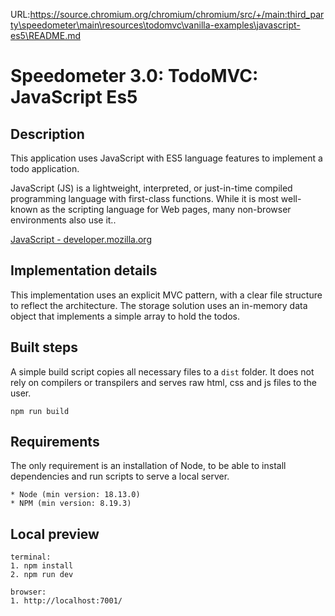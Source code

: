 URL:https://source.chromium.org/chromium/chromium/src/+/main:third_party\speedometer\main\resources\todomvc\vanilla-examples\javascript-es5\README.md
# Speedometer 3.0: TodoMVC: JavaScript Es5

## Description

This application uses JavaScript with ES5 language features to implement a todo application.

JavaScript (JS) is a lightweight, interpreted, or just-in-time compiled programming language with first-class functions. While it is most well-known as the scripting language for Web pages, many non-browser environments also use it..

[JavaScript - developer.mozilla.org](http://developer.mozilla.org/en-US/docs/JavaScript)

## Implementation details

This implementation uses an explicit MVC pattern, with a clear file structure to reflect the architecture. The storage solution uses an in-memory data object that implements a simple array to hold the todos.

## Built steps

A simple build script copies all necessary files to a `dist` folder.
It does not rely on compilers or transpilers and serves raw html, css and js files to the user.

```
npm run build
```

## Requirements

The only requirement is an installation of Node, to be able to install dependencies and run scripts to serve a local server.

```
* Node (min version: 18.13.0)
* NPM (min version: 8.19.3)
```

## Local preview

```
terminal:
1. npm install
2. npm run dev

browser:
1. http://localhost:7001/
```
